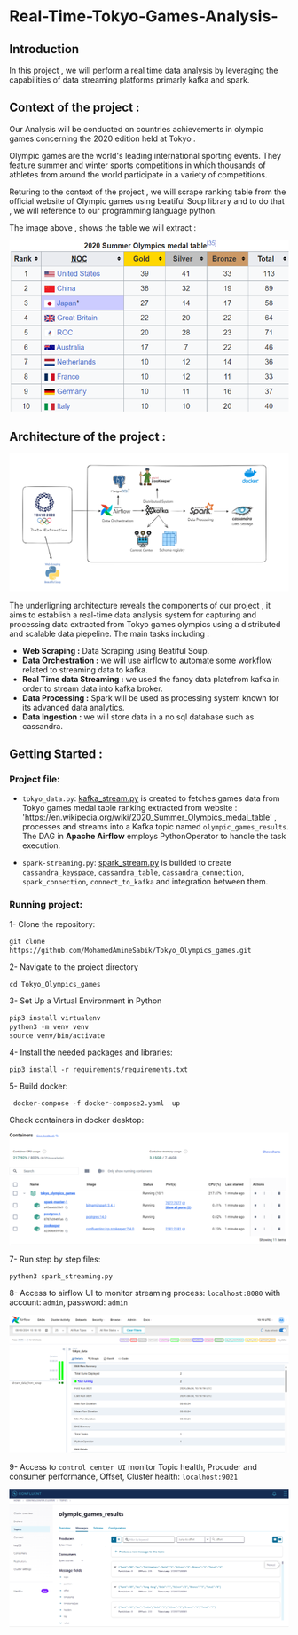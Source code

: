 # Real-Time-Tokyo-Games-Analysis-
## Introduction
In this project , we will perform  a real time data analysis by leveraging  the capabilities  of data streaming platforms primarly kafka and spark.
## Context of the project : 
Our Analysis will be conducted on countries achievements in olympic games concerning the 2020 edition held at Tokyo .

Olympic games are the world's leading international sporting events. They feature summer and winter sports competitions in which thousands of athletes from around the world participate in a variety of competitions. 

Returing to the context of the project , we will scrape ranking table from the official website of Olympic games using beatiful Soup library and to do that , we will reference to our programming language python.

The image above , shows the table we will extract : 

![Tokyo-Games  - Page 3](imgs/Tokyo_golden_medals.png)

## Architecture of the project : 
![Architecure  - Page 4](imgs/Building_Architecture.png)

The underligning architecture reveals the components of our project , it aims to establish a real-time data analysis system for capturing and processing data extracted from Tokyo games olympics using a distributed and scalable data piepeline.
The main tasks including : 
-  <b> Web Scraping :</b> Data Scraping using Beatiful Soup.
- <b> Data Orchestration :</b>  we will use airflow to automate some workflow related to streaming data to kafka.
- <b> Real Time data Streaming :</b> we used the fancy data platefrom kafka in order to stream data into kafka broker.
- <b> Data Processing :</b>  Spark will be used as processing system known for its advanced data analytics.
- <b> Data Ingestion :</b>  we will store data in a no sql database such as cassandra.

## Getting Started : 
###  Project file:
- `tokyo_data.py`: [kafka_stream.py](dags/tokyo_data.py) is created to fetches games data from Tokyo games medal table ranking  extracted from website : 'https://en.wikipedia.org/wiki/2020_Summer_Olympics_medal_table' , processes and streams into a Kafka topic named `olympic_games_results`. The DAG in <b>Apache Airflow</b> employs PythonOperator to handle the task execution. 

- `spark-streaming.py`:  [spark_stream.py](spark_stream.py) is builded to create `cassandra_keyspace`, `cassandra_table`, `cassandra_connection`, `spark_connection`, `connect_to_kafka` and integration between them.

### Running project:

1- Clone the repository:

```
git clone https://github.com/MohamedAmineSabik/Tokyo_Olympics_games.git
```

2- Navigate to the project directory

```
cd Tokyo_Olympics_games
```

3- Set Up a Virtual Environment in Python

```
pip3 install virtualenv
python3 -m venv venv
source venv/bin/activate
```

4- Install the needed packages and libraries:

```
pip3 install -r requirements/requirements.txt
```

5- Build docker:

```
 docker-compose -f docker-compose2.yaml  up 
```

Check containers in docker desktop:

<p align="center">
  <img src="imgs/DockerCompose.png" alt="Wallpaper">
</p>


7- Run step by step files:

```
python3 spark_streaming.py
```

8- Access to airflow UI to monitor streaming process: `localhost:8080` with account: `admin`, password: `admin`

<p align="center">
  <img src="imgs/airflow.png" alt="Wallpaper">
</p>

9- Access to `control center UI` monitor Topic health, Procuder and consumer performance, Offset, Cluster health: `localhost:9021`

<p align="center">
  <img src="imgs/COnfluent .png" alt="Wallpaper">
</p>
